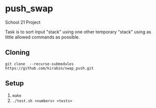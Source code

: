 # push_swap
School 21 Project

Task is to sort input "stack" using one other temporary "stack" using as little allowed commands as possible.


## Cloning
`git clone  --recurse-submodules https://github.com/kirabin/swap_push.git`


## Setup
1. `make`
2. `./test.sh <numbers> <tests>`




